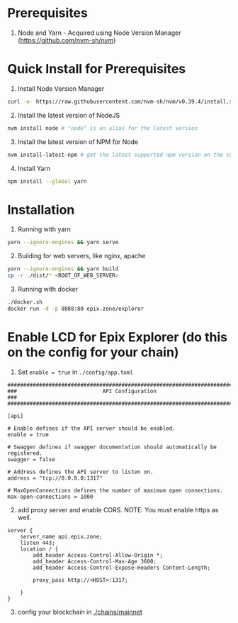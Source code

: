 # Prerequisites

1. Node and Yarn - Acquired using Node Version Manager (<https://github.com/nvm-sh/nvm>)

# Quick Install for Prerequisites

1. Install Node Version Manager

```sh
curl -o- https://raw.githubusercontent.com/nvm-sh/nvm/v0.39.4/install.sh | bash
```

2. Install the latest version of NodeJS

```sh
nvm install node # "node" is an alias for the latest version
```

3. Install the latest version of NPM for Node

```sh
nvm install-latest-npm # get the latest supported npm version on the current node version
```

4. Install Yarn

```sh
npm install --global yarn
```

# Installation

1. Running with yarn

```sh
yarn --ignore-engines && yarn serve
```

2. Building for web servers, like nginx, apache

```sh
yarn --ignore-engines && yarn build
cp -r ./dist/* <ROOT_OF_WEB_SERVER>
```

3. Running with docker

```sh
./docker.sh
docker run -d -p 8088:80 epix.zone/explorer
```

# Enable LCD for Epix Explorer (do this on the config for your chain)

1. Set `enable = true` in `./config/app.toml`

```
###############################################################################
###                           API Configuration                             ###
###############################################################################

[api]

# Enable defines if the API server should be enabled.
enable = true

# Swagger defines if swagger documentation should automatically be registered.
swagger = false

# Address defines the API server to listen on.
address = "tcp://0.0.0.0:1317"

# MaxOpenConnections defines the number of maximum open connections.
max-open-connections = 1000
```

2. add proxy server and enable CORS. NOTE: You must enable https as well.

```
server {
    server_name api.epix.zone;
    listen 443;
    location / {
        add_header Access-Control-Allow-Origin *;
        add_header Access-Control-Max-Age 3600;
        add_header Access-Control-Expose-Headers Content-Length;

        proxy_pass http://<HOST>:1317;

    }
}
```

3. config your blockchain in [./chains/mainnet]()
